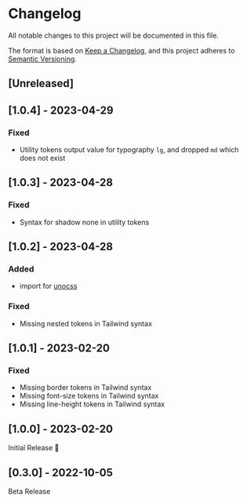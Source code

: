 # Changelog
All notable changes to this project will be documented in this file.

The format is based on [Keep a Changelog](https://keepachangelog.com/en/1.0.0/),
and this project adheres to [Semantic Versioning](https://semver.org/spec/v2.0.0.html).

## [Unreleased]

## [1.0.4] - 2023-04-29
### Fixed
- Utility tokens output value for typography `lg`, and dropped `md` which does not exist

## [1.0.3] - 2023-04-28
### Fixed
- Syntax for shadow none in utility tokens

## [1.0.2] - 2023-04-28
### Added
- import for [unocss](https://unocss.dev/)

### Fixed
- Missing nested tokens in Tailwind syntax

## [1.0.1] - 2023-02-20
### Fixed
- Missing border tokens in Tailwind syntax
- Missing font-size tokens in Tailwind syntax
- Missing line-height tokens in Tailwind syntax

## [1.0.0] - 2023-02-20
Initial Release 🎉

## [0.3.0] - 2022-10-05
Beta Release
